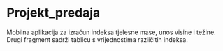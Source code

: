 # Projekt_predaja
Mobilna aplikacija za izračun indeksa tjelesne mase, unos visine i težine. Drugi fragment sadrži tablicu s vrijednostima različitih indeksa.
